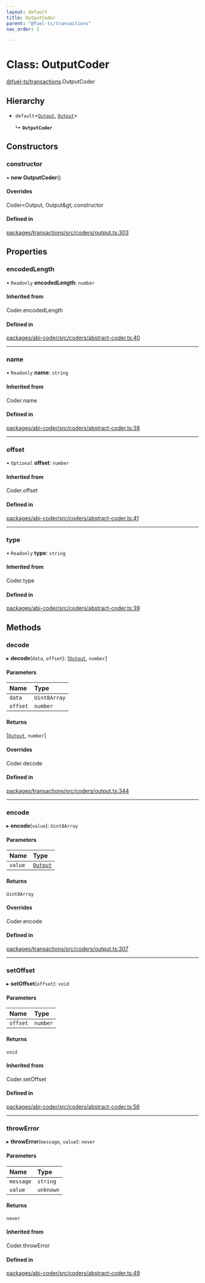 ```yaml
---
layout: default
title: OutputCoder
parent: "@fuel-ts/transactions"
nav_order: 1

---
```


# Class: OutputCoder

[@fuel-ts/transactions](../index.md).OutputCoder

## Hierarchy

- `default`<[`Output`](../index.md#output), [`Output`](../index.md#output)\>

  ↳ **`OutputCoder`**

## Constructors

### constructor

• **new OutputCoder**()

#### Overrides

Coder&lt;Output, Output\&gt;.constructor

#### Defined in

[packages/transactions/src/coders/output.ts:303](https://github.com/FuelLabs/fuels-ts/blob/master/packages/transactions/src/coders/output.ts#L303)

## Properties

### encodedLength

• `Readonly` **encodedLength**: `number`

#### Inherited from

Coder.encodedLength

#### Defined in

[packages/abi-coder/src/coders/abstract-coder.ts:40](https://github.com/FuelLabs/fuels-ts/blob/master/packages/abi-coder/src/coders/abstract-coder.ts#L40)

___

### name

• `Readonly` **name**: `string`

#### Inherited from

Coder.name

#### Defined in

[packages/abi-coder/src/coders/abstract-coder.ts:38](https://github.com/FuelLabs/fuels-ts/blob/master/packages/abi-coder/src/coders/abstract-coder.ts#L38)

___

### offset

• `Optional` **offset**: `number`

#### Inherited from

Coder.offset

#### Defined in

[packages/abi-coder/src/coders/abstract-coder.ts:41](https://github.com/FuelLabs/fuels-ts/blob/master/packages/abi-coder/src/coders/abstract-coder.ts#L41)

___

### type

• `Readonly` **type**: `string`

#### Inherited from

Coder.type

#### Defined in

[packages/abi-coder/src/coders/abstract-coder.ts:39](https://github.com/FuelLabs/fuels-ts/blob/master/packages/abi-coder/src/coders/abstract-coder.ts#L39)

## Methods

### decode

▸ **decode**(`data`, `offset`): [[`Output`](../index.md#output), `number`]

#### Parameters

| Name | Type |
| :------ | :------ |
| `data` | `Uint8Array` |
| `offset` | `number` |

#### Returns

[[`Output`](../index.md#output), `number`]

#### Overrides

Coder.decode

#### Defined in

[packages/transactions/src/coders/output.ts:344](https://github.com/FuelLabs/fuels-ts/blob/master/packages/transactions/src/coders/output.ts#L344)

___

### encode

▸ **encode**(`value`): `Uint8Array`

#### Parameters

| Name | Type |
| :------ | :------ |
| `value` | [`Output`](../index.md#output) |

#### Returns

`Uint8Array`

#### Overrides

Coder.encode

#### Defined in

[packages/transactions/src/coders/output.ts:307](https://github.com/FuelLabs/fuels-ts/blob/master/packages/transactions/src/coders/output.ts#L307)

___

### setOffset

▸ **setOffset**(`offset`): `void`

#### Parameters

| Name | Type |
| :------ | :------ |
| `offset` | `number` |

#### Returns

`void`

#### Inherited from

Coder.setOffset

#### Defined in

[packages/abi-coder/src/coders/abstract-coder.ts:56](https://github.com/FuelLabs/fuels-ts/blob/master/packages/abi-coder/src/coders/abstract-coder.ts#L56)

___

### throwError

▸ **throwError**(`message`, `value`): `never`

#### Parameters

| Name | Type |
| :------ | :------ |
| `message` | `string` |
| `value` | `unknown` |

#### Returns

`never`

#### Inherited from

Coder.throwError

#### Defined in

[packages/abi-coder/src/coders/abstract-coder.ts:49](https://github.com/FuelLabs/fuels-ts/blob/master/packages/abi-coder/src/coders/abstract-coder.ts#L49)
